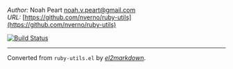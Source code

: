 *Author:* Noah Peart <noah.v.peart@gmail.com><br>
*URL:* [https://github.com/nverno/ruby-utils](https://github.com/nverno/ruby-utils)<br>

[![Build Status](https://travis-ci.org/nverno/ruby-utils.svg?branch=master)](https://travis-ci.org/nverno/ruby-utils)


---
Converted from `ruby-utils.el` by [*el2markdown*](https://github.com/Lindydancer/el2markdown).
